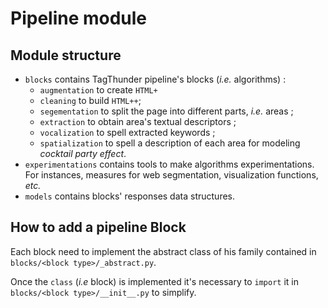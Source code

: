 # Pipeline module

## Module structure

- `blocks` contains TagThunder pipeline's blocks (*i.e.* algorithms) :
  - `augmentation` to create `HTML+` 
  - `cleaning` to build `HTML++`;
  - `segementation` to split the page into different parts, *i.e.* areas ; 
  - `extraction` to obtain area's textual descriptors ;
  - `vocalization` to spell extracted keywords ; 
  - `spatialization` to spell a description of each area for modeling *cocktail party effect*.
- `experimentations` contains tools to make algorithms experimentations. For instances, measures for web segmentation, visualization functions, *etc.*
- `models` contains blocks' responses data structures.

## How to add a pipeline Block

Each block need to implement the abstract class of his family contained in `blocks/<block type>/_abstract.py`. 

Once the `class` (*i.e* block) is implemented it's necessary to `import`  it in `blocks/<block type>/__init__.py` to simplify. 




